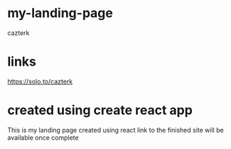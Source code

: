 # my-landing-page

cazterk

# links

https://solo.to/cazterk

# created using create react app

This is my landing page created using react link to the finished site will be available once complete
